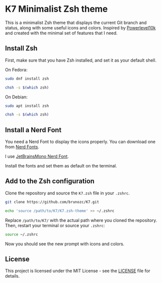 # K7 Minimalist Zsh theme

This is a minimalist Zsh theme that displays the current Git branch and status, along with some useful icons and colors.
Inspired by [Powerlevel10k](https://github.com/romkatv/powerlevel10k) and created with the minimal set of features that I need.

## Install Zsh

First, make sure that you have Zsh installed, and set it as your default shell.

On Fedora:

```bash
sudo dnf install zsh

chsh -s $(which zsh)
```

On Debian:

```bash
sudo apt install zsh

chsh -s $(which zsh)
```

## Install a Nerd Font

You need a Nerd Font to display the icons properly. You can download one from [Nerd Fonts](https://www.nerdfonts.com/).

I use [JetBrainsMono Nerd Font](https://github.com/ryanoasis/nerd-fonts/releases/download/v3.4.0/JetBrainsMono.zip).

Install the fonts and set them as default on the terminal.

## Add to the Zsh configuration

Clone the repository and source the `K7.zsh` file in your `.zshrc`.

```bash
git clone https://github.com/brunozc/K7.git

echo 'source /path/to/K7/K7.zsh-theme' >> ~/.zshrc
```
Replace `/path/to/K7/` with the actual path where you cloned the repository.
Then, restart your terminal or source your `.zshrc`:

```bash
source ~/.zshrc
```
Now you should see the new prompt with icons and colors.

## License

This project is licensed under the MIT License - see the [LICENSE](LICENSE) file for details.